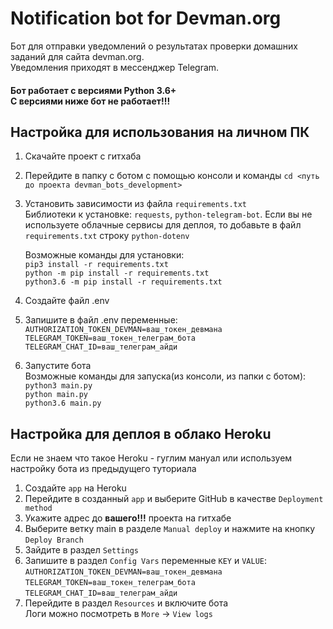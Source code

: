 Notification bot for Devman.org
======

Бот для отправки уведомлений о результатах проверки домашних заданий для сайта devman.org.<br>
Уведомления приходят в мессенджер Telegram.

#### Бот работает с версиями Python 3.6+ <br>С версиями ниже бот не работает!!!

## Настройка для использования на личном ПК
1. Скачайте проект с гитхаба
2. Перейдите в папку с ботом с помощью консоли и команды `cd <путь до проекта devman_bots_development>`<br>
3. Установить зависимости из файла `requirements.txt`<br>
   Библиотеки к установке: `requests`, `python-telegram-bot`. Если вы не используете облачные сервисы для деплоя, то добавьте в файл `requirements.txt` строку `python-dotenv`<br>
   
   Возможные команды для установки:<br>
   `pip3 install -r requirements.txt`<br>
   `python -m pip install -r requirements.txt`<br>
   `python3.6 -m pip install -r requirements.txt`
4. Создайте файл .env
5. Запишите в файл .env переменные:
    `AUTHORIZATION_TOKEN_DEVMAN=ваш_токен_девмана`<br>
    `TELEGRAM_TOKEN=ваш_токен_телеграм_бота`<br>
    `TELEGRAM_CHAT_ID=ваш_телеграм_айди`<br>
6. Запустите бота<br>
   Возможные команды для запуска(из консоли, из папки с ботом):<br>
   `python3 main.py`<br>
   `python main.py`<br>
   `python3.6 main.py`<br>
   
## Настройка для деплоя в облако Heroku
Если не знаем что такое Heroku - гуглим мануал или используем настройку бота из предыдущего туториала
1. Создайте `app` на Heroku 
2. Перейдите в созданный `app` и выберите GitHub в качестве `Deployment method`
3. Укажите адрес до **вашего!!!** проекта на гитхабе
4. Выберите ветку main в разделе `Manual deploy` и нажмите на кнопку `Deploy Branch`
5. Зайдите в раздел `Settings`
6. Запишите в раздел `Config Vars` переменные `KEY` и `VALUE`:
    `AUTHORIZATION_TOKEN_DEVMAN=ваш_токен_девмана`<br>
    `TELEGRAM_TOKEN=ваш_токен_телеграм_бота`<br>
    `TELEGRAM_CHAT_ID=ваш_телеграм_айди`<br>
7. Перейдите в раздел `Resources` и включите бота<br> 
   Логи можно посмотреть в `More` -> `View logs`
  
